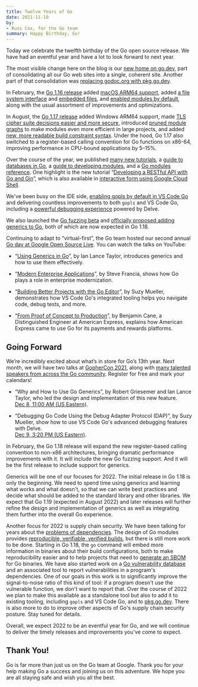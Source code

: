 ```yaml
---
title: Twelve Years of Go
date: 2021-11-10
by:
- Russ Cox, for the Go team
summary: Happy Birthday, Go!
---
```



Today we celebrate the twelfth birthday of the Go open source release.
We have had an eventful year and have a lot to look forward to next year.

The most visible change here on the blog is our
[new home on go.dev](/blog/tidy-web),
part of consolidating all our Go web sites into a single, coherent site.
Another part of that consolidation was
[replacing godoc.org with pkg.go.dev](/blog/godoc.org-redirect).

In February, the [Go 1.16 release](/blog/go1.16)
added [macOS ARM64 support](/blog/ports),
added [a file system interface](https://golang.org/pkg/io/fs) and [embedded files](https://golang.org/pkg/embed),
and [enabled modules by default](/blog/go116-module-changes),
along with the usual assortment of improvements and optimizations.

In August, the [Go 1.17 release](/blog/go1.17)
added Windows ARM64 support,
made [TLS cipher suite decisions easier and more secure](/blog/tls-cipher-suites),
introduced [pruned module graphs](https://golang.org/doc/go1.17#go-command)
to make modules even more efficient in large projects,
and added
[new, more readable build constraint syntax](https://pkg.go.dev/cmd/go#hdr-Build_constraints).
Under the hood, Go 1.17 also switched to a register-based calling convention for Go functions
on x86-64, improving performance in CPU-bound applications by 5–15%.

Over the course of the year, we
published [many new tutorials](https://golang.org/doc/tutorial/),
a [guide to databases in Go](https://golang.org/doc/database/),
a [guide to developing modules](https://golang.org/doc/#developing-modules),
and a [Go modules reference](https://golang.org/ref/mod).
One highlight is the new tutorial
“[Developing a RESTful API with Go and Gin](https://golang.org/doc/tutorial/web-service-gin)”,
which is also available in
[interactive form using Google Cloud Shell](https://golang.org/s/cloud-shell-web-tutorial).

We've been busy on the IDE side,
[enabling gopls by default in VS Code Go](/blog/gopls-vscode-go)
and delivering countless improvements to both `gopls` and VS Code Go,
including a [powerful debugging experience](https://github.com/golang/vscode-go/blob/master/docs/debugging.md)
powered by Delve.

We also launched the [Go fuzzing beta](/blog/fuzz-beta)
and [officially proposed adding generics to Go](/blog/generics-proposal),
both of which are now expected in Go 1.18.

Continuing to adapt to “virtual-first”, the Go team hosted our second annual
[Go day at Google Open Source Live](https://opensourcelive.withgoogle.com/events/go-day-2021).
You can watch the talks on YouTube:

- “[Using Generics in Go](https://www.youtube.com/watch?v=nr8EpUO9jhw)”,
  by Ian Lance Taylor, introduces generics and how to use them effectively.

- “[Modern Enterprise Applications](https://www.youtube.com/watch?v=5fgG1qZaV4w)”,
  by Steve Francia, shows how Go plays a role in enterprise modernization.

- “[Building Better Projects with the Go Editor](https://www.youtube.com/watch?v=jMyzsp2E_0U)”,
  by Suzy Mueller, demonstrates how VS Code Go's integrated tooling
  helps you navigate code, debug tests, and more.

- “[From Proof of Concept to Production](https://www.youtube.com/watch?v=e7PtBOsTpXE)”,
  by Benjamin Cane, a Distinguished Engineer at American Express,
  explains how American Express came to use Go for its payments and rewards platforms.

## Going Forward

We’re incredibly excited about what’s in store for Go’s 13th year.
Next month, we will have two talks at [GopherCon 2021](https://www.gophercon.com/),
along with [many talented speakers from across the Go community](https://www.gophercon.com/agenda).
Register for free and mark your calendars!

- “Why and How to Use Go Generics”,
  by Robert Griesemer and Ian Lance Taylor,
  who led the design and implementation of this new feature. \
  [Dec 8, 11:00 AM (US Eastern)](https://www.gophercon.com/agenda/session/593015).

- “Debugging Go Code Using the Debug Adapter Protocol (DAP)”,
  by Suzy Mueller,
  show how to use VS Code Go's advanced debugging features with Delve. \
  [Dec 9, 3:20 PM (US Eastern)](https://www.gophercon.com/agenda/session/593029).

In February, the Go 1.18 release will expand the new
register-based calling convention to non-x86 architectures,
bringing dramatic performance improvements with it.
It will include the new Go fuzzing support.
And it will be the first release to include support for generics.

Generics will be one of our focuses for 2022.
The initial release in Go 1.18 is only the beginning.
We need to spend time using generics and learning what works
and what doesn't, so that we can write best practices
and decide what should be added to the standard library
and other libraries.
We expect that Go 1.19 (expected in August 2022)
and later releases will further refine the design and implementation
of generics as well as integrating them further into the overall Go experience.

Another focus for 2022 is supply chain security.
We have been talking for years about the
[problems of dependencies](https://research.swtch.com/deps).
The design of Go modules provides
[reproducible, verifiable, verified builds](https://research.swtch.com/vgo-repro),
but there is still more work to be done.
Starting in Go 1.18, the `go` command will embed more information in binaries
about their build configurations, both to make reproducibility easier
and to help projects that need to
[generate an SBOM](https://en.wikipedia.org/wiki/Software_bill_of_materials) for Go binaries.
We have also started work on a
[Go vulnerability database](https://pkg.go.dev/golang.org/x/vuln)
and an associated tool to report vulnerabilities in a program's dependencies.
One of our goals in this work is to significantly improve the signal-to-noise ratio
of this kind of tool:
if a program doesn't use the vulnerable function, we don't want to report that.
Over the course of 2022 we plan to make this available as a standalone tool
but also to add it to existing tooling, including `gopls` and VS Code Go, and to [pkg.go.dev](https://pkg.go.dev).
There is also more to do to improve other aspects of Go's supply chain security posture.
Stay tuned for details.

Overall, we expect 2022 to be an eventful year for Go,
and we will continue to deliver the timely releases and improvements
you've come to expect.

## Thank You!

Go is far more than just us on the Go team at Google.
Thank you for your help making Go a success
and joining us on this adventure.
We hope you are all staying safe and wish you all the best.

